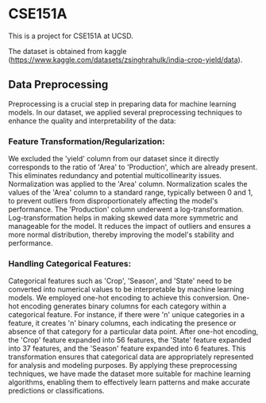# CSE151A
This is a project for CSE151A at UCSD.

The dataset is obtained from kaggle (https://www.kaggle.com/datasets/zsinghrahulk/india-crop-yield/data).

## Data Preprocessing
Preprocessing is a crucial step in preparing data for machine learning models. In our dataset, we applied several preprocessing techniques to enhance the quality and interpretability of the data:

### Feature Transformation/Regularization:

We excluded the 'yield' column from our dataset since it directly corresponds to the ratio of 'Area' to 'Production', which are already present. This eliminates redundancy and potential multicollinearity issues.
Normalization was applied to the 'Area' column. Normalization scales the values of the 'Area' column to a standard range, typically between 0 and 1, to prevent outliers from disproportionately affecting the model's performance.
The 'Production' column underwent a log-transformation. Log-transformation helps in making skewed data more symmetric and manageable for the model. It reduces the impact of outliers and ensures a more normal distribution, thereby improving the model's stability and performance.
### Handling Categorical Features:

Categorical features such as 'Crop', 'Season', and 'State' need to be converted into numerical values to be interpretable by machine learning models. We employed one-hot encoding to achieve this conversion.
One-hot encoding generates binary columns for each category within a categorical feature. For instance, if there were 'n' unique categories in a feature, it creates 'n' binary columns, each indicating the presence or absence of that category for a particular data point.
After one-hot encoding, the 'Crop' feature expanded into 56 features, the 'State' feature expanded into 37 features, and the 'Season' feature expanded into 6 features. This transformation ensures that categorical data are appropriately represented for analysis and modeling purposes.
By applying these preprocessing techniques, we have made the dataset more suitable for machine learning algorithms, enabling them to effectively learn patterns and make accurate predictions or classifications.
